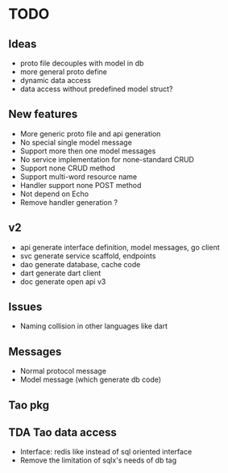 # TODO

## Ideas

 * proto file decouples with model in db
 * more general proto define
 * dynamic data access
 * data access without predefined model struct?

## New features
 * More generic proto file and api generation
 * No special single model message
 * Support more then one model messages
 * No service implementation for none-standard CRUD
 * Support none CRUD method
 * Support multi-word resource name
 * Handler support none POST method
 * Not depend on Echo
 * Remove handler generation ?
 
 
## v2

 * api generate interface definition, model messages, go client
 * svc generate service scaffold, endpoints
 * dao generate database, cache code
 * dart generate dart client
 * doc generate open api v3 

## Issues
 * Naming collision in other languages like dart
 
## Messages
 * Normal protocol message
 * Model message (which generate db code)
 
## Tao pkg

 
## TDA Tao data access

 * Interface: redis like instead of sql oriented interface
 * Remove the limitation of sqlx's needs of db tag  
